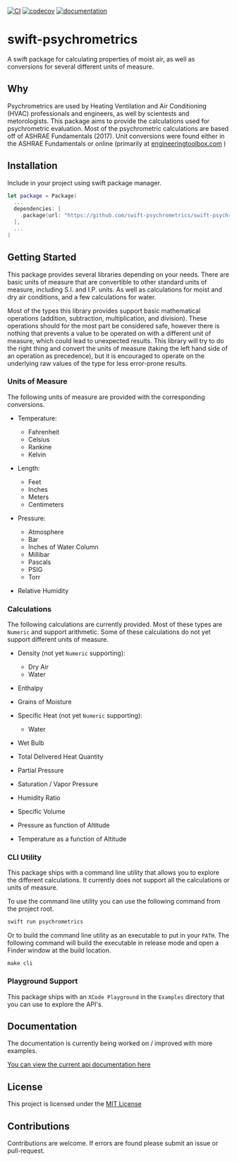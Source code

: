 [![CI](https://github.com/swift-psychrometrics/swift-psychrometrics/actions/workflows/ci.yml/badge.svg)](https://github.com/swift-psychrometrics/swift-psychrometrics/actions/workflows/ci.yml)
[![codecov](https://codecov.io/gh/swift-psychrometrics/swift-psychrometrics/branch/main/graph/badge.svg?token=U7W35Y1SXU)](https://codecov.io/gh/swift-psychrometrics/swift-psychrometrics)
[![documentation](https://img.shields.io/badge/Api-Documentation-orange)](https://github.com/swift-psychrometrics/swift-psychrometrics/wiki)

# swift-psychrometrics

A swift package for calculating properties of moist air, as well as conversions for several different
units of measure.

## Why

Psychrometrics are used by Heating Ventilation and Air Conditioning (HVAC) professionals and engineers, as
well by scientests and metorologists.  This package aims to provide the calculations used for psychrometric
evaluation.  Most of the psychrometric calculations are based off of ASHRAE Fundamentals (2017).
Unit conversions were found either in the ASHRAE Fundamentals or online (primarily at 
  [engineeringtoolbox.com](https://engineeringtoolbox.com)
)

## Installation

Include in your project using swift package manager.
```swift
let package = Package(
  ...
  dependencies: [
    .package(url: "https://github.com/swift-psychrometrics/swift-psychrometrics.git", from: "0.1.0")
  ],
  ...
)
```

## Getting Started

This package provides several libraries depending on your needs.  There are basic units of measure that are
convertible to other standard units of measure, including S.I. and I.P. units.  As well as calculations for
moist and dry air conditions, and a few calculations for water.

Most of the types this library provides support basic mathematical operations (addition, subtraction,
multiplication, and division).  These operations should for the most part be considered safe, however there
is nothing that prevents a value to be operated on with a different unit of measure, which could lead to
unexpected results.  This library will try to do the right thing and convert the units of measure (taking 
the left hand side of an operation as precedence), but it is encouraged to operate on the underlying raw values
of the type for less error-prone results.

### Units of Measure
The following units of measure are provided with the corresponding conversions.

- Temperature:
  - Fahrenheit
  - Celsius
  - Rankine
  - Kelvin
  
- Length:
  - Feet
  - Inches
  - Meters
  - Centimeters
  
- Pressure:
  - Atmosphere
  - Bar
  - Inches of Water Column
  - Millibar
  - Pascals
  - PSIG
  - Torr
  
- Relative Humidity

### Calculations

The following calculations are currently provided.  Most of these types are `Numeric` and support arithmetic.
Some of these calculations do not yet support different units of measure.

- Density (not yet `Numeric` supporting):
  - Dry Air
  - Water
  
- Enthalpy

- Grains of Moisture

- Specific Heat (not yet `Numeric` supporting):
  - Water

- Wet Bulb

- Total Delivered Heat Quantity

- Partial Pressure

- Saturation / Vapor Pressure

- Humidity Ratio

- Specific Volume

- Pressure as function of Altitude

- Temperature as a function of Altitude

### CLI Utility

This package ships with a command line utility that allows you to explore the different calculations.
It currently does not support all the calculations or units of measure.

To use the command line utility you can use the following command from the project root.
```swift
swift run psychrometrics
```

Or to build the command line utility as an executable to put in your ``PATH``.  The following command
will build the executable in release mode and open a Finder window at the build location.
```
make cli
```

### Playground Support

This package ships with an `XCode Playground` in the `Examples` directory that you can use to explore
the API's.

## Documentation

The documentation is currently being worked on / improved with more examples.

[You can view the current api documentation here](https://github.com/swift-psychrometrics/swift-psychrometrics/wiki)

## License

This project is licensed under the [MIT License](https://github.com/swift-psychrometrics/swift-psychrometrics/LICENSE)

## Contributions

Contributions are welcome.  If errors are found please submit an issue or pull-request.
